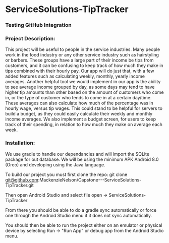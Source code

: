 # ServiceSolutions-TipTracker
### Testing GitHub Integration
### Project Description:
This project will be useful to people in the service industries. Many people work in the food industry or any other service industry such as hairstyling or barbers. These groups have a large part of their income be tips from customers, and it can be confusing to keep track of how much they make in tips combined with their hourly pay. Our app will do just that, with a few added features such as calculating weekly, monthly, yearly income averages. Another helpful tool we would implement in our app is the ability to see average income grouped by day, as some days may tend to have higher tip amounts than other based on the amount of customers who come in, or the type of customer who tends to come in at a certain day/time. These averages can also calculate how much of the percentage was in hourly wage, versus tip wages. This could stand to be helpful for servers to build a budget, as they could easily calculate their weekly and monthly income averages. We also implement a budget screen, for users to keep track of their spending, in relation to how much they make on average each week. 


### Installation:
We use gradle to handle our dependancies and will import the SQLite package for out database. We will be using the minimum APK Android 8.0 (Oreo) and developing using the Java language. 

To build our project you must first clone the repo: git clone git@github.com:MackenzieNelson/Capstone---ServiceSolutions-TipTracker.git

Then open Android Studio and select file open -> ServiceSolutions-TipTracker

From there you should be able to do a gradle sync automatically or force one through the Android Studio menu if it does not sync automatically.

You should then be able to run the project either on an emulator or physical device by selecting Run -> "Run App" or debug app from the Android Studio menu.
